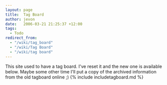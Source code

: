 ```yaml
---
layout: page
title:  Tag Board
author: jevon
date:   2006-03-21 21:25:37 +12:00
tags:
  - Todo
redirect_from:
  - "/wiki/tag_board"
  - "/wiki/Tag Board"
  - "/wiki/tag board"
---
```


This site used to have a tag board. I've reset it and the new one is available below. Maybe some other time I'll put a copy of the archived information from the old tagboard online ;)
{% include includetagboard.md %}
